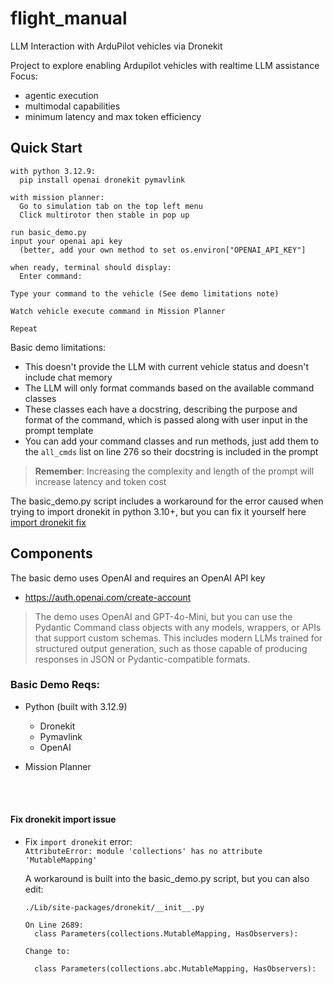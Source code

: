 # flight_manual
LLM Interaction with ArduPilot vehicles via Dronekit

Project to explore enabling Ardupilot vehicles with realtime LLM assistance
Focus:
  - agentic execution
  - multimodal capabilities
  - minimum latency and max token efficiency

## Quick Start
```
with python 3.12.9:
  pip install openai dronekit pymavlink

with mission planner:
  Go to simulation tab on the top left menu
  Click multirotor then stable in pop up

run basic_demo.py
input your openai api key
  (better, add your own method to set os.environ["OPENAI_API_KEY"]

when ready, terminal should display:
  Enter command:

Type your command to the vehicle (See demo limitations note)

Watch vehicle execute command in Mission Planner

Repeat
```

Basic demo limitations:
 - This doesn't provide the LLM with current vehicle status and doesn't include chat memory
 - The LLM will only format commands based on the available command classes
 - These classes each have a docstring, describing the purpose and format of the command, which is passed along with user input in the prompt template
 - You can add your command classes and run methods, just add them to the `all_cmds` list on line 276 so their docstring is included in the prompt

> **Remember**: Increasing the complexity and length of the prompt will increase latency and token cost

The basic_demo.py script includes a workaround for the error caused when trying to import dronekit in python 3.10+, but you can fix it yourself here [import dronekit fix](#fix-dronekit-import-issue)

## Components

The basic demo uses OpenAI and requires an OpenAI API key
- https://auth.openai.com/create-account

> The demo uses OpenAI and GPT-4o-Mini, but you can use
the Pydantic Command class objects with any models, wrappers,
or APIs that support custom schemas. This includes modern LLMs
trained for structured output generation, such as those capable of
producing responses in JSON or Pydantic-compatible formats.

### Basic Demo Reqs:
* Python (built with 3.12.9)
  * Dronekit
  * Pymavlink
  * OpenAI

* Mission Planner

<br><br>
#### Fix dronekit import issue
* Fix `import dronekit` error: <br>
  `AttributeError: module 'collections' has no attribute 'MutableMapping'`

  A workaround is built into the basic_demo.py script, but you can also edit:

  `./Lib/site-packages/dronekit/__init__.py`<br>

  ```
  On Line 2689: 
    class Parameters(collections.MutableMapping, HasObservers):

  Change to:

    class Parameters(collections.abc.MutableMapping, HasObservers):
  ```

